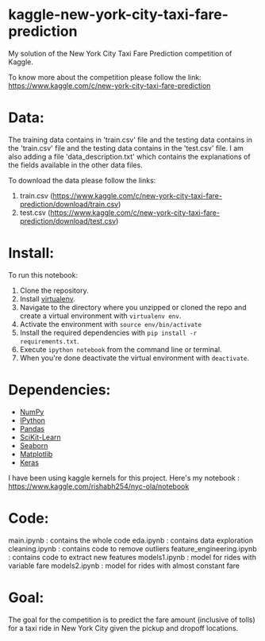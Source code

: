 # kaggle-new-york-city-taxi-fare-prediction
My solution of the New York City Taxi Fare Prediction competition of Kaggle.

To know more about the competition please follow the link: 
https://www.kaggle.com/c/new-york-city-taxi-fare-prediction

# Data:
The training data contains in 'train.csv' file and the testing data contains in the 'train.csv' file and the testing data contains in the 'test.csv' file. I am also adding a file 'data_description.txt' which contains the explanations of the fields available in the other data files.

To download the data please follow the links:
1. train.csv (https://www.kaggle.com/c/new-york-city-taxi-fare-prediction/download/train.csv)
2. test.csv (https://www.kaggle.com/c/new-york-city-taxi-fare-prediction/download/test.csv)

# Install:
To run this notebook:

1. Clone the repository.
2. Install [virtualenv](http://virtualenv.readthedocs.org/en/latest/installation.html).
3. Navigate to the directory where you unzipped or cloned the repo and create a virtual environment with `virtualenv env`.
4. Activate the environment with `source env/bin/activate`
5. Install the required dependencies with `pip install -r requirements.txt`.
6. Execute `ipython notebook` from the command line or terminal.
7. When you're done deactivate the virtual environment with `deactivate`.


# Dependencies:
* [NumPy](http://www.numpy.org/)
* [IPython](http://ipython.org/)
* [Pandas](http://pandas.pydata.org/)
* [SciKit-Learn](http://scikit-learn.org/stable/)
* [Seaborn](https://seaborn.pydata.org/)
* [Matplotlib](http://matplotlib.org/)
* [Keras](https://keras.io/)

I have been using kaggle kernels for this project. 
Here's my notebook : https://www.kaggle.com/rishabh254/nyc-ola/notebook

# Code:
main.ipynb : contains the whole code
eda.ipynb : contains data exploration
cleaning.ipynb : contains code to remove outliers
feature_engineering.ipynb : contains code to extract new features
models1.ipynb : model for rides with variable fare
models2.ipynb : model for rides with almost constant fare

# Goal:
The goal for the competition is to predict the fare amount (inclusive of tolls) for a taxi ride in New York City given the pickup and dropoff locations.
